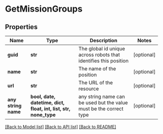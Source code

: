 # GetMissionGroups


## Properties
Name | Type | Description | Notes
------------ | ------------- | ------------- | -------------
**guid** | **str** | The global id unique across robots that identifies this position | [optional] 
**name** | **str** | The name of the position | [optional] 
**url** | **str** | The URL of the resource | [optional] 
**any string name** | **bool, date, datetime, dict, float, int, list, str, none_type** | any string name can be used but the value must be the correct type | [optional]

[[Back to Model list]](../README.md#documentation-for-models) [[Back to API list]](../README.md#documentation-for-api-endpoints) [[Back to README]](../README.md)


